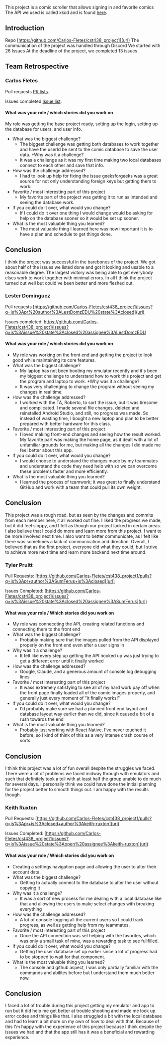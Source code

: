 This project is a comic scroller that allows signing in and favorite comics
The API we used is called xkcd and is found [here](https://github.com/public-apis/public-apis?tab=readme-ov-file#games--comics).

## Introduction
Repo [https://github.com/Carlos-Fletes/cst438_project1](url)
The communication of the project was handled through Discord 
We started with 26 Issues 
At the deadline of the project, we completed 13 issues
## Team Retrospective
### Carlos Fletes

Pull requests [PR lists](https://github.com/Carlos-Fletes/cst438_project1/pulls?q=is%3Apr+is%3Aclosed+author%3ACarlos-Fletes).

Issues completed [Issue list](https://github.com/Carlos-Fletes/cst438_project1/issues?q=is%3Aissue%20state%3Aclosed%20sort%3Acreated-asc%20assignee%3ACarlos-Fletes).

#### What was your role / which stories did you work on
My role was getting the base project ready, setting up the login, setting up the database for users, and user info.
+ What was the biggest challenge? 
  + The biggest challenge was getting both databases to work together and have the userId be sent to the comic database to save the user data.
+Why was it a challenge?
  + It was a challenge as it was my first time making two local databases connect to each other and save that info.
+ How was the challenge addressed?
  + I had to look up help for fixing the issue geeksforgeeks was a great source for not only understanding foreign keys but getting them to work.
+ Favorite / most interesting part of this project
  + My favorite part of the project was getting it to run as intended and seeing the database work. 
+ If you could do it over, what would you change?
  + If I could do it over one thing I would change would be asking for help on the database sooner so it would be set up sooner. 
+ What is the most valuable thing you learned?
  + The most valuable thing I learned here was how important it is to have a plan and schedule to get things done.

## Conclusion
I think the project was successful in the barebones of the project. We got about half of the issues we listed done and got it looking and usable to a reasonable degree. The largest victory was being able to get everybody elses work to work together with minimal errors. In all I think the project turned out well but could've been better and more fleshed out.



### Lester Dominguez
Pull requests [https://github.com/Carlos-Fletes/cst438_project1/issues?q=is%3Apr%20author%3ALestDomzEDU%20state%3Aclosed](url)

Issues completed: [https://github.com/Carlos-Fletes/cst438_project1/issues?q=is%3Aissue%20state%3Aclosed%20assignee%3ALestDomzEDU
](url)

#### What was your role / which stories did you work on
  + My role was working on the front end and getting the project to look good while maintaining its core features.
+ What was the biggest challenge? 
  + My laptop has not been booting my emulator recently and it's been my biggest challenge to understand how to work this project and get the program and laptop to work.
+Why was it a challenge?
  + It was very challenging to change the program without seeing my changes in real time.
+ How was the challenge addressed?
  + I worked with the TA, Roberto, to sort the issue, but it was tiresome and complicated. I made several file changes, deleted and reinstalled Android Studio, and still, no progress was made. So instead of wasting time, I bought a new laptop and plan to be better prepared with better hardware for this class.
+ Favorite / most interesting part of this project
  + I loved making front-end changes and seeing how the result worked. My favorite part was making the home page, as it dealt with a lot of unfamiliar grounds for me, but making all the changes I did made me feel better about this app.
+ If you could do it over, what would you change?
  + I would choose to understand the changes made by my teammates and understand the code they need help with so we can overcome these problems faster and more efficiently. 
+ What is the most valuable thing you learned?
  + I learned the process of teamwork; it was great to finally understand GitHub and work with a team that could pull its own weight.

## Conclusion
This project was a rough road, but as seen by the changes and commits from each member here, it all worked out fine. I liked the progress we made, but it did feel sloppy, and I felt as though our project lacked in certain areas. I also believe that I could do more and learn more from this project. I want to be more involved next time. I also want to better communicate, as I felt like there was sometimes a lack of communication and direction. Overall, I believed that as the first project, everyone did what they could, but I strive to achieve more next time and learn more backend next time around.

### Tyler Pruitt
Pull Requests: [https://github.com/Carlos-Fletes/cst438_project1/pulls?q=is%3Apr+author%3ASumFerus+is%3Aclosed](url)

Issues Completed: [https://github.com/Carlos-Fletes/cst438_project1/issues?q=is%3Aissue%20state%3Aclosed%20assignee%3ASumFerus](url)

#### What was your role / Which stories did you work on
  + My role was conneccting the API, creating related functions and connecting them to the front end
+ What was the biggest challenge?
  + Probably making sure that the images pulled from the API displayed properly on the front end even after a user signs in
+ Why was it a challenge?
  + It felt like every step up getting the API hooked up was just trying to get a different error until it finally worked
+ How was the challenge addressed?
  + Google, Claude, and a generous amount of console.log debugging lines
+ Favorite / most interesting part of this project
  + It wass extremely satisfying to see all of my hard work pay off when the front page finally loaded all of the comic images properly, and generally just every moment of "it finally works!"
+ If you could do it over, what would you change?
  + I'd probably make sure we had a planned front end layout and database layout way earlier than we did, since it caused a bit of a rush towards the end
+ What is the most valuable thing you learned?
  + Probably just working with React Native, I've never touched it before, so I kind of think of this as a very intense crash course of sorts

## Conclusion
I think this project was a lot of fun overall despite the struggles we faced. There were a lot of problems we faced midway through with emulators and such that definitely took a toll with at least half the group unable to do much for several days. I personally think we could have done the initial planning for the project better to smooth things out. I am happy with the results though.

### Keith Ruxton
Pull Requests: [https://github.com/Carlos-Fletes/cst438_project1/pulls?q=is%3Apr+is%3Aclosed+author%3Akeith-ruxton](url)

Issues Completed: [https://github.com/Carlos-Fletes/cst438_project1/issues?q=is%3Aissue%20state%3Aopen%20assignee%3Akeith-ruxton](url)

#### What was your role / Which stories did you work on
  + Creating a settings navigation page and allowing the user to alter their account data.
+ What was the biggest challenge?
  + Getting to actually connect to the database to alter the user without copying it
+ Why was it a challenge?
  + It was a sort of new process for me dealing with a local database like that and allowing the users to make select changes with breaking     everything
+ How was the challenge addressed?
  + A lot of console logging all the current users so I could track progress, as well as getting help from my teammates.
+ Favorite / most interesting part of this project
  + Once the API connection was set helping with the favorites, which was only a small task of mine, was a rewarding task to see fullfilled.
+ If you could do it over, what would you change?
  + Getting the user database set up earlier since a lot of progress had to be stopped to wait for that component.
+ What is the most valuable thing you learned?
  + The console and github aspect, I was only partially familiar with the commands and abilites before but I understand them much better now.

## Conclusion
I faced a lot of trouble during this project getting my emulator and app to run but it did help me get better at trouble shooting and made me look up error codes and things like that. I also struggled a bit with the local database and had to learn a bit more on my own of how to deal with that. Because of this I'm happy with the experience of this project because I think despite the issues we had and that the app still has it was a beneficial and rewarding experience.
